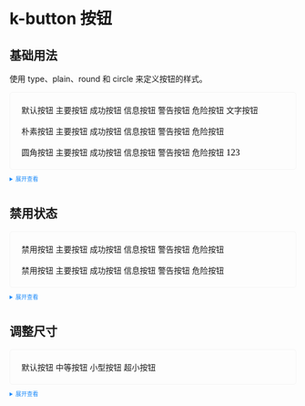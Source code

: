 <style scoped>
    .example{
        border: 1px solid #f5f5f5;
        border-radius: 5px;
        padding:20px
    }
    .k-button {
        margin:10px 5px !important
    }
    
    details > summary:first-of-type {
        font-size: 10px;
        padding: 8px 0;
        cursor: pointer;
        color: #1989fa;
    }
    a {
      all: initial
    }
    a:hover {
      all: initial
    }
</style>

# k-button 按钮

## 基础用法

使用 type、plain、round 和 circle 来定义按钮的样式。

<div class="example">
    <div>
        <k-button>默认按钮</k-button>
        <k-button icon="edit" type="primary">主要按钮</k-button>
        <k-button type="success">成功按钮</k-button>
        <k-button type="info">信息按钮</k-button>
        <k-button type="warning">警告按钮</k-button>
        <k-button type="danger">危险按钮</k-button>
        <k-button type="text">文字按钮</k-button>
        <br>
        <br>
        <k-button plain>朴素按钮</k-button>
        <k-button type="primary" plain>主要按钮</k-button>
        <k-button type="success" plain>成功按钮</k-button>
        <k-button type="info" plain>信息按钮</k-button>
        <k-button type="warning" plain>警告按钮</k-button>
        <k-button type="danger" plain>危险按钮</k-button>
        <br>
        <br>
        <k-button round>圆角按钮</k-button>
        <k-button type="primary" round>主要按钮</k-button>
        <k-button type="success" round>成功按钮</k-button>
        <k-button type="info" round>信息按钮</k-button>
        <k-button type="warning" round>警告按钮</k-button>
        <k-button type="danger" round>危险按钮</k-button>
        <a>123</a>
    </div>

</div>

<details>
<summary>展开查看</summary>

```vue
<template>
  <div>
    <k-button>默认按钮</k-button>
    <k-button type="primary">主要按钮</k-button>
    <k-button type="success">成功按钮</k-button>
    <k-button type="info">信息按钮</k-button>
    <k-button type="warning">警告按钮</k-button>
    <k-button type="danger">危险按钮</k-button>
    <k-button type="text">文字按钮</k-button>
    <br />
    <br />
    <k-button plain>朴素按钮</k-button>
    <k-button type="primary" plain>主要按钮</k-button>
    <k-button type="success" plain>成功按钮</k-button>
    <k-button type="info" plain>信息按钮</k-button>
    <k-button type="warning" plain>警告按钮</k-button>
    <k-button type="danger" plain>危险按钮</k-button>
    <br />
    <br />
    <k-button round>圆角按钮</k-button>
    <k-button type="primary" round>主要按钮</k-button>
    <k-button type="success" round>成功按钮</k-button>
    <k-button type="info" round>信息按钮</k-button>
    <k-button type="warning" round>警告按钮</k-button>
    <k-button type="danger" round>危险按钮</k-button>
  </div>
</template>
<script lang="ts" setup>
import { k-button } from "crland-element-plus";
</script>
<style>
.k-k-button {
  margin-right: 10px;
}
</style>
```

</details>

## 禁用状态

<div class="example">
    <div>
        <k-button disabled>禁用按钮</k-button>
        <k-button type="primary" disabled>主要按钮</k-button>
        <k-button type="success" disabled>成功按钮</k-button>
        <k-button type="info" disabled>信息按钮</k-button>
        <k-button type="warning" disabled>警告按钮</k-button>
        <k-button type="danger" disabled>危险按钮</k-button>
        <br>
        <br>
        <k-button disabled>禁用按钮</k-button>
        <k-button type="primary" disabled plain>主要按钮</k-button>
        <k-button type="success" disabled plain>成功按钮</k-button>
        <k-button type="info" disabled plain>信息按钮</k-button>
        <k-button type="warning" disabled plain>警告按钮</k-button>
        <k-button type="danger" disabled plain>危险按钮</k-button>
    </div>
</div>

<details>
<summary>展开查看</summary>

```vue
<template>
  <div>
    <k-button disabled>禁用按钮</k-button>
    <k-button type="primary" disabled>主要按钮</k-button>
    <k-button type="success" disabled>成功按钮</k-button>
    <k-button type="info" disabled>信息按钮</k-button>
    <k-button type="warning" disabled>警告按钮</k-button>
    <k-button type="danger" disabled>危险按钮</k-button>
    <br />
    <br />
    <k-button disabled>禁用按钮</k-button>
    <k-button type="primary" disabled plain>主要按钮</k-button>
    <k-button type="success" disabled plain>成功按钮</k-button>
    <k-button type="info" disabled plain>信息按钮</k-button>
    <k-button type="warning" disabled plain>警告按钮</k-button>
    <k-button type="danger" disabled plain>危险按钮</k-button>
  </div>
</template>
<script lang="ts" setup>
import { k-button } from "crland-element-plus";
</script>
<style>
.k-k-button {
  margin-right: 10px;
}
</style>
```

</details>

## 调整尺寸

<div class="example">
    <div>
        <k-button>默认按钮</k-button>
        <k-button size="medium">中等按钮</k-button>
        <k-button size="small">小型按钮</k-button>
        <k-button size="mini">超小按钮</k-button>
    </div>
</div>

<details>
<summary>展开查看</summary>

```vue
<template>
  <div>
    <k-button>默认按钮</k-button>
    <k-button size="medium">中等按钮</k-button>
    <k-button size="small">小型按钮</k-button>
    <k-button size="mini">超小按钮</k-button>
  </div>
</template>
<script lang="ts" setup>
import { k-button } from "crland-element-plus";
</script>
<style>
.k-k-button {
  margin-right: 10px;
}
</style>
```

</details>
